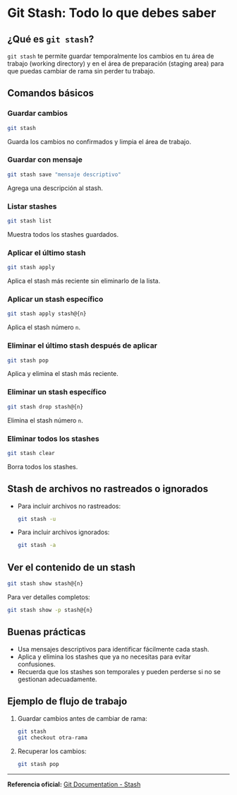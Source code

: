 # Git Stash: Todo lo que debes saber

## ¿Qué es `git stash`?

`git stash` te permite guardar temporalmente los cambios en tu área de trabajo (working directory) y en el área de preparación (staging area) para que puedas cambiar de rama sin perder tu trabajo.

## Comandos básicos

### Guardar cambios

```bash
git stash
```

Guarda los cambios no confirmados y limpia el área de trabajo.

### Guardar con mensaje

```bash
git stash save "mensaje descriptivo"
```

Agrega una descripción al stash.

### Listar stashes

```bash
git stash list
```

Muestra todos los stashes guardados.

### Aplicar el último stash

```bash
git stash apply
```

Aplica el stash más reciente sin eliminarlo de la lista.

### Aplicar un stash específico

```bash
git stash apply stash@{n}
```

Aplica el stash número `n`.

### Eliminar el último stash después de aplicar

```bash
git stash pop
```

Aplica y elimina el stash más reciente.

### Eliminar un stash específico

```bash
git stash drop stash@{n}
```

Elimina el stash número `n`.

### Eliminar todos los stashes

```bash
git stash clear
```

Borra todos los stashes.

## Stash de archivos no rastreados o ignorados

- Para incluir archivos no rastreados:
  ```bash
  git stash -u
  ```
- Para incluir archivos ignorados:
  ```bash
  git stash -a
  ```

## Ver el contenido de un stash

```bash
git stash show stash@{n}
```

Para ver detalles completos:

```bash
git stash show -p stash@{n}
```

## Buenas prácticas

- Usa mensajes descriptivos para identificar fácilmente cada stash.
- Aplica y elimina los stashes que ya no necesitas para evitar confusiones.
- Recuerda que los stashes son temporales y pueden perderse si no se gestionan adecuadamente.

## Ejemplo de flujo de trabajo

1. Guardar cambios antes de cambiar de rama:
   ```bash
   git stash
   git checkout otra-rama
   ```
2. Recuperar los cambios:
   ```bash
   git stash pop
   ```

---

**Referencia oficial:** [Git Documentation - Stash](https://git-scm.com/docs/git-stash)
